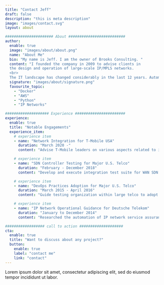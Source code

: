 ```yaml
---
title: "Contact Jeff"
draft: false
description: "this is meta description"
image: "images/contact.svg"
layout: about

###################### About ##########################
author:
  enable: true
  image: "images/about/about.png"
  name: "About Me"
  bio: "My name is Jeff. I am the owner of Brooks Consulting. "
  content: "I founded the company in 2009 to advise clients in
  the design and operation of large-scale IP/MPLS networks.
  <br>
  The IT landscape has changed considerably in the last 12 years. Automation, containerization and the public cloud have changed the way we think about infrastructure."
  signature: "images/about/signature.png"
  favourite_topic:
    - "Docker"
    - "AWS"
    - "Python"
    - "IP Networks"

#################### Experience #######################
experience:
  enable: true
  title: "Notable Engagements"
  experience_item:
    # experience item
    - name: "Network Integration for T-Mobile USA"
      duration: "March 2020 -"
      content: "Advise T-Mobile leaders on various aspects related to integration of Sprint network assets."

    # experience item
    - name: "SDN Controller Testing for Major U.S. Telco"
      duration: "February - December 2018"
      content: "Develop and execute integration test suite for WAN SDN controller"

    # experience item
    - name: "DevOps Practices Adoption for Major U.S. Telco"
      duration: "March 2015 - April 2016"
      content: "Guide testing organization within large telco to adopt DevOps practices for network management"

    # experience item
    - name: "IP Network Operational Guidance for Deutsche Telekom"
      duration: "January to December 2014"
      content: "Researched the automation of IP network service assurance for the Terrastream network"

################## call to action ####################
cta:
  enable: true
  title: "Want to discuss about any project?"
  button:
    enable: true
    label: "contact me"
    link: "contact"
---
```


Lorem ipsum dolor sit amet, consectetur adipiscing elit, sed do eiusmod tempor incididunt ut labor.
